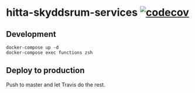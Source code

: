 # hitta-skyddsrum-services [![codecov](https://codecov.io/gh/hitta-skyddsrum/services/branch/master/graph/badge.svg)](https://codecov.io/gh/hitta-skyddsrum/services)


## Development
```
docker-compose up -d
docker-compose exec functions zsh
```

## Deploy to production
Push to master and let  Travis do the rest.
